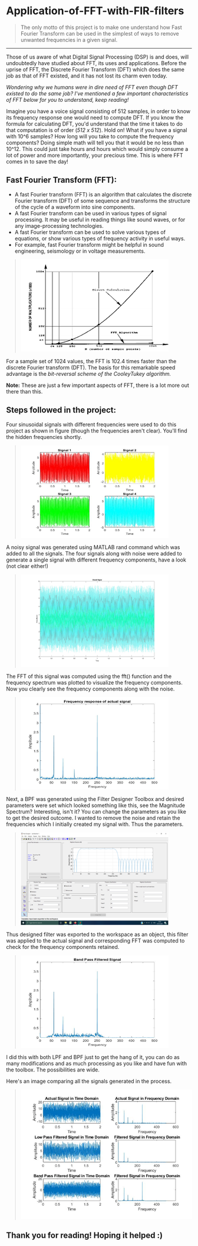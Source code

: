 # Application-of-FFT-with-FIR-filters

> The only motto of this project is to make one understand how Fast Fourier Transform can be used in the simplest of ways to remove unwanted frequencies in a given signal. 
----------------
Those of us aware of what Digital Signal Processing (DSP) is and does, will undoubtedly have studied about FFT, its uses and applications. Before the uprise of FFT, the Discrete Fourier Transform (DFT) which does the same job as that of FFT existed, and it has not lost its charm even today. 

_Wondering why we humans were in dire need of FFT even though DFT existed to do the same job? I've mentioned a few important characteristics of FFT below for you to understand, keep reading!_


 Imagine you have a voice signal consisting of 512 samples, in order to know its frequency response one would need to compute DFT. If you know the formula for calculating DFT, you'd understand that the time it takes to do that computation is of order (_512 x 512_). Hold on! What if you have a signal with 10^6 samples? How long will you take to compute the frequency components? Doing simple math will tell you that it would be no less than 10^12. This could just take hours and hours which would simply consume a lot of power and more importantly, your precious time. This is where FFT comes in to save the day!

## Fast Fourier Transform (FFT):

* A fast Fourier transform (FFT) is an algorithm that calculates the discrete Fourier transform (DFT) of some sequence and transforms the structure of the cycle of a waveform into sine components.  
* A fast Fourier transform can be used in various types of signal processing. It may be useful in reading things like sound waves, or for any image-processing technologies. 
* A fast Fourier transform can be used to solve various types of equations, or show various types of frequency activity in useful ways.  
* For example, fast Fourier transform might be helpful in sound engineering, seismology or in voltage measurements.  

> <img src="images/DFT vs. FFT.jpg" width="400" height="250" >

For a sample set of 1024 values, the FFT is 102.4 times faster than the discrete Fourier transform (DFT). The basis for this remarkable speed advantage is the _bit-reversal scheme of the CooleyTukey algorithm._

**Note:** These are just a few important aspects of FFT, there is a lot more out there than this. 

## Steps followed in the project: 

Four sinusoidal signals with different frequencies were used to do this project as shown in figure (though the frequencies aren't clear). You'll find the hidden frequencies shortly.

> <img src="images/AllSignals.jpg" width="400" height="250" >

A noisy signal was generated using MATLAB rand command which was added to all the signals. The four signals along with noise were added to generate a single signal with different frequency components, have a look (not clear either!)

> <img src="images/OverallSignal.jpg" width="400" height="250" >

The FFT of this signal was computed using the fft() function and the frequency spectrum was plotted to visualize the frequency components. Now you clearly see the frequency components along with the noise. 

> <img src="images/FreqResponseOriginalSignal.jpg" width="400" height="250" >

Next, a BPF was generated using the Filter Designer Toolbox and desired parameters were set which looked something like this, see the Magnitude Spectrum? Interesting, isn't it? You can change the parameters as you like to get the desired outcome. I wanted to remove the noise and retain the frequencies which I initially created my signal with. Thus the parameters. 

> <img src="images/BPF_Toolbox.png" width="400" height="250" >

Thus designed filter was exported to the workspace as an object,  this filter was applied to the actual signal and corresponding FFT was computed to check for the frequency components retained. 

> <img src="images/FreqResponseAfterPassingBPF.jpg" width="400" height="250" >
 
I did this with both LPF and BPF just to get the hang of it, you can do as many modifications and as much processing as you like and have fun with the toolbox. The possibilities are wide. 

Here's an image comparing all the signals generated in the process.

> <img src="images/ComparisonOfAllSignals.jpg" width="500" height="350" >

## Thank you for reading! Hoping it helped :)
